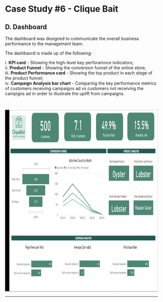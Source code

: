 # Case Study #6 - Clique Bait
## D. Dashboard

The dashboard was designed to communicate the overall business performance to the management team. 

The dashbaord is made up of the following:

  i. **KPI card**  - Showing the high-level key perforamnce indicators; 
  <br>
  ii. **Product Funnel** - Showing the conversion funnel of the online store; 
    <br>
  iii. **Product Performance card** - Showing the top product in each stage of the product funnel;
    <br>
  iv. **Campaign Analysis bar chart** - Comparing the key performance metrics of customers receiving campaigns ad vs customers not receiving the campigns ad in order to illustrate the uplift from campaigns. <br/>

<br>

<p align="center">
<img src="https://github.com/RuthyYao/8-Weeks-SQL-Challenge/blob/main/images/6-Dashboard.PNG" align="center" width="1000" height="600" >

---
